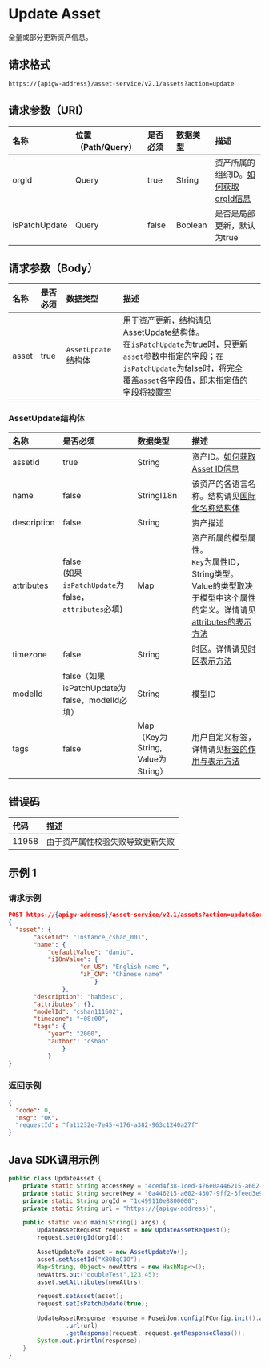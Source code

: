 # Update Asset

全量或部分更新资产信息。

## 请求格式

```
https://{apigw-address}/asset-service/v2.1/assets?action=update
```

## 请求参数（URI）

| 名称          | 位置（Path/Query） | 是否必须 | 数据类型 | 描述                                                                                  |
|:--------------|:-------------------|:---------|:---------|:--------------------------------------------------------------------------------------|
| orgId         | Query              | true     | String   | 资产所属的组织ID。[如何获取orgId信息](/docs/api/zh_CN/latest/api_faqs#id-orgid-orgid) |
| isPatchUpdate | Query              | false    | Boolean  | 是否是局部更新，默认为true                                                            |


## 请求参数（Body）
| 名称  | 是否必须 | 数据类型            | 描述                                                                                                                                                                                                                                         |  |
|:------|:---------|:--------------------|:---------------------------------------------------------------------------------------------------------------------------------------------------------------------------------------------------------------------------------------------|:-|
| asset | true     | `AssetUpdate`结构体 | 用于资产更新，结构请见[AssetUpdate结构体](/docs/api/zh_CN/latest/asset/update_asset.html#id2)。<br>在`isPatchUpdate`为true时，只更新`asset`参数中指定的字段；在`isPatchUpdate`为false时，将完全覆盖`asset`各字段值，即未指定值的字段将被置空 |  |


### AssetUpdate结构体

| 名称        | 是否必须                                                | 数据类型                              | 描述                                                                                                                                                                       |
|:------------|:--------------------------------------------------------|:--------------------------------------|:---------------------------------------------------------------------------------------------------------------------------------------------------------------------------|
| assetId     | true                                                    | String                                | 资产ID。[如何获取Asset ID信息](/docs/api/zh_CN/latest/api_faqs.html#asset-id-assetid-assetid)                                                                              |
| name        | false                                                   | StringI18n                            | 该资产的各语言名称。结构请见[国际化名称结构体](/docs/api/zh_CN/latest/api_faqs.html#id3)                                                                                   |
| description | false                                                   | String                                | 资产描述                                                                                                                                                                   |
| attributes  | false<br>(如果`isPatchUpdate`为false，`attributes`必填) | Map                                   | 资产所属的模型属性。<br>`Key`为属性ID，String类型。Value的类型取决于模型中这个属性的定义。详情请见 [attributes的表示方法](/docs/api/zh_CN/latest/api_faqs.html#attributes) |
| timezone    | false                                                   | String                                | 时区。详情请见[时区表示方法](http://docs.eniot.io/docs/api/zh_CN/latest/api_faqs.html#id4)                                                                                 |
| modelId     | false（如果isPatchUpdate为false，modelId必填）          | String                                | 模型ID                                                                                                                                                                     |
| tags        | false                                                   | Map<br>（Key为String, Value为String） | 用户自定义标签，详情请见[标签的作用与表示方法](http://docs.eniot.io/docs/api/zh_CN/latest/api_faqs.html#id6)                                                               |


## 错误码

| 代码  | 描述                             |
|:------|:---------------------------------|
| 11958 | 由于资产属性校验失败导致更新失败 |



## 示例 1

### 请求示例

```json
POST https://{apigw-address}/asset-service/v2.1/assets?action=update&orgId=o15475450989191
{
  "asset": {
       "assetId": "Instance_cshan_001",
       "name": {
           "defaultValue": "daniu",
           "i18nValue": {
                    "en_US": "English name ",
                    "zh_CN": "Chinese name"
                        }
               },
       "description": "hahdesc",
       "attributes": {},
       "modelId": "cshan111602",
       "timezone": "+08:00",
       "tags": {
           "year": "2000",
           "author": "cshan"
               }
           }
}
```

### 返回示例

```json
{
  "code": 0,
  "msg": "OK"，
  "requestId": "fa11232e-7e45-4176-a382-963c1240a27f"
}

```


## Java SDK调用示例

```java
public class UpdateAsset {
    private static String accessKey = "4ced4f38-1ced-476e0a446215-a602-4307";
    private static String secretKey = "0a446215-a602-4307-9ff2-3feed3e983ce";
    private static String orgId = "1c499110e8800000";
    private static String url = "https://{apigw-address}";

    public static void main(String[] args) {
        UpdateAssetRequest request = new UpdateAssetRequest();
        request.setOrgId(orgId);

        AssetUpdateVo asset = new AssetUpdateVo();
        asset.setAssetId("XBOBqC1O");
        Map<String, Object> newAttrs = new HashMap<>();
        newAttrs.put("doubleTest",123.45);
        asset.setAttributes(newAttrs);

        request.setAsset(asset);
        request.setIsPatchUpdate(true);

        UpdateAssetResponse response = Poseidon.config(PConfig.init().appKey(accessKey).appSecret(secretKey).debug())
                .url(url)
                .getResponse(request, request.getResponseClass());
        System.out.println(response);
    }
}
```
